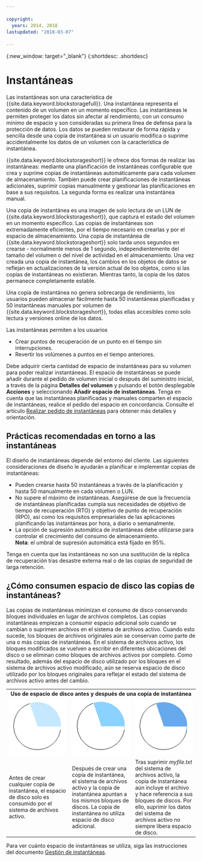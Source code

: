 ```yaml
---

copyright:
  years: 2014, 2018
lastupdated: "2018-03-07"

---
```

{:new_window: target="_blank"}
{:shortdesc: .shortdesc}

# Instantáneas

Las instantáneas son una característica de {{site.data.keyword.blockstoragefull}}. Una instantánea representa el contenido de un volumen en un momento específico. Las instantáneas le permiten proteger los datos sin afectar al rendimiento, con un consumo mínimo de espacio y son consideradas su primera línea de defensa para la protección de datos. Los datos se pueden restaurar de forma rápida y sencilla desde una copia de instantánea si un usuario modifica o suprime accidentalmente los datos de un volumen con la característica de instantánea.

{{site.data.keyword.blockstorageshort}} le ofrece dos formas de realizar las instantáneas: mediante una planificación de instantáneas configurable que crea y suprime copias de instantáneas automáticamente para cada volumen de almacenamiento. También puede crear planificaciones de instantáneas adicionales, suprimir copias manualmente y gestionar las planificaciones en base a sus requisitos. La segunda forma es realizar una instantánea manual.

Una copia de instantánea es una imagen de solo lectura de un LUN de {{site.data.keyword.blockstorageshort}}, que captura el estado del volumen en un momento específico. Las copias de instantáneas son extremadamente eficientes, por el tiempo necesario en crearlas y por el espacio de almacenamiento. Una copia de instantánea de {{site.data.keyword.blockstorageshort}} solo tarda unos segundos en crearse - normalmente menos de 1 segundo, independientemente del tamaño del volumen o del nivel de actividad en el almacenamiento. Una vez creada una copia de instantánea, los cambios en los objetos de datos se reflejan en actualizaciones de la versión actual de los objetos, como si las copias de instantáneas no existieran. Mientras tanto, la copia de los datos permanece completamente estable. 

Una copia de instantánea no genera sobrecarga de rendimiento, los usuarios pueden almacenar fácilmente hasta 50 instantáneas planificadas y 50 instantáneas manuales por volumen de {{site.data.keyword.blockstorageshort}}, todas ellas accesibles como solo lectura y versiones online de los datos.


Las instantáneas permiten a los usuarios

- Crear puntos de recuperación de un punto en el tiempo sin interrupciones.
- Revertir los volúmenes a puntos en el tiempo anteriores.

Debe adquirir cierta cantidad de espacio de instantáneas para su volumen para poder realizar instantáneas. El espacio de instantáneas se puede añadir durante el pedido de volumen inicial o después del suministro inicial, a través de la página **Detalles del volumen** y pulsando el botón desplegable **Acciones** y seleccionando **Añadir espacio de instantáneas**. Tenga en cuenta que las instantáneas planificadas y manuales comparten el espacio de instantáneas, realice el pedido del espacio en concordancia. Consulte el artículo [Realizar pedido de instantáneas](ordering-snapshots.html) para obtener más detalles y orientación.

## Prácticas recomendadas en torno a las instantáneas

El diseño de instantáneas depende del entorno del cliente. Las siguientes consideraciones de diseño le ayudarán a planificar e implementar copias de instantáneas: 
- 	Pueden crearse hasta 50 instantáneas a través de la planificación y hasta 50 manualmente en cada volumen o LUN. 
- 	No supere el máximo de instantáneas. Asegúrese de que la frecuencia de instantáneas planificadas cumpla sus necesidades de objetivo de tiempo de recuperación (RTO) y objetivo de punto de recuperación (RPO), así como los requisitos empresariales de las aplicaciones planificando las instantáneas por hora, a diario o semanalmente. 
- 	La opción de supresión automática de instantáneas debe utilizarse para controlar el crecimiento del consumo de almacenamiento. <br/>
    **Nota**: el umbral de supresión automática está fijado en 95%.
    
Tenga en cuenta que las instantáneas no son una sustitución de la réplica de recuperación tras desastre externa real o de las copias de seguridad de larga retención.
    
## ¿Cómo consumen espacio de disco las copias de instantáneas?

Las copias de instantáneas minimizan el consumo de disco conservando bloques individuales en lugar de archivos completos. Las copias instantáneas empiezan a consumir espacio adicional solo cuando se cambian o suprimen archivos en el sistema de archivos activo. Cuando esto sucede, los bloques de archivos originales aún se conservan como parte de una o más copias de instantáneas.
En el sistema de archivos activo, los bloques modificados se vuelven a escribir en diferentes ubicaciones del disco o se eliminan como bloques de archivos activos por completo. Como resultado, además del espacio de disco utilizado por los bloques en el sistema de archivos activo modificado, aún se reserva espacio de disco utilizado por los bloques originales para reflejar el estado del sistema de archivos activo antes del cambio.

<table>
    <colgroup>
      <col style="width: 33.3%;"/>
      <col style="width: 33.3%;"/>
      <col style="width: 33.3%;"/>
    </colgroup>
    <tbody>
      <tr>
        <th colspan="3" style="border: 0.0px;text-align: center;">Uso de espacio de disco antes y después de una copia de instantánea</th>
     </tr><tr>
        <td style="border: 0.0px;text-align: center;"><img src="/images/bfcircle1.png" alt="Antes de una copia de instantánea"></td>
        <td style="border: 0.0px;text-align: center;"><img src="/images/bfcircle3.png" alt="Después de una copia de instantánea"></td>
        <td style="border: 0.0px;text-align: center;"><img src="/images/bfcircle2.png" alt="Cambios después de una copia de instantánea"></td>
     </tr><tr>
        <td style="border: 0.0px;">Antes de crear cualquier copia de instantánea, el espacio de disco solo es consumido por el sistema de archivos activo.</td>
        <td style="border: 0.0px;">Después de crear una copia de instantánea, el sistema de archivos activo y la copia de instantánea apuntan a los mismos bloques de discos. La copia de instantánea no utiliza espacio de disco adicional.</td>
        <td style="border: 0.0px;">Tras suprimir <i>myfile.txt</i> del sistema de archivos activo, la copia de instantánea aún incluye el archivo y hace referencia a sus bloques de discos. Por ello, suprimir los datos del sistema de archivos activo no siempre libera espacio de disco.</td>
      </tr>
    </tbody>
</table>

Para ver cuánto espacio de instantáneas se utiliza, siga las instrucciones del documento [Gestión de instantáneas](working-with-snapshots.html).






